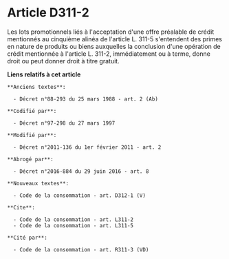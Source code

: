 # Article D311-2

Les lots promotionnels liés à l'acceptation d'une offre préalable de crédit mentionnés au cinquième alinéa de l'article L.
311-5 s'entendent des primes en nature de produits ou biens auxquelles la conclusion d'une opération de crédit mentionnée à
l'article L. 311-2, immédiatement ou à terme, donne droit ou peut donner droit à titre gratuit.

**Liens relatifs à cet article**

	**Anciens textes**:

	  - Décret n°88-293 du 25 mars 1988 - art. 2 (Ab)

	**Codifié par**:

	  - Décret n°97-298 du 27 mars 1997

	**Modifié par**:

	  - Décret n°2011-136 du 1er février 2011 - art. 2

	**Abrogé par**:

	  - Décret n°2016-884 du 29 juin 2016 - art. 8

	**Nouveaux textes**:

	  - Code de la consommation - art. D312-1 (V)

	**Cite**:

	  - Code de la consommation - art. L311-2
	  - Code de la consommation - art. L311-5

	**Cité par**:

	  - Code de la consommation - art. R311-3 (VD)
